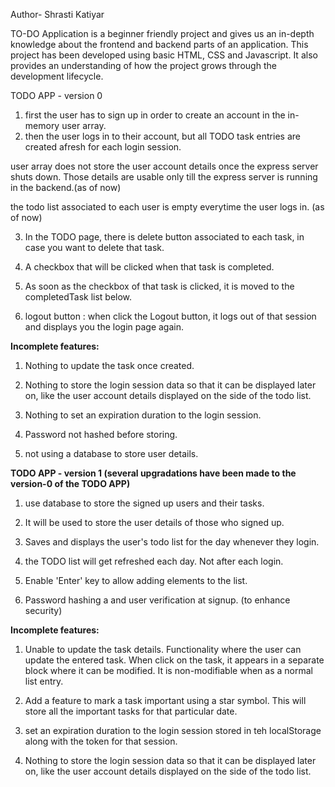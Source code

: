 Author- Shrasti Katiyar

TO-DO Application is a beginner friendly project and gives us an in-depth knowledge about the frontend and backend parts of an application. This project has been developed using basic HTML, CSS and Javascript. It also provides an understanding of how the project grows through the development lifecycle.

TODO APP - version 0

1. first the user has to sign up in order to create an account in the in-memory user array.
2. then the user logs in to their account, but all TODO task entries are created afresh for each login session.

user array does not store the user account details once the express server shuts down. Those details are usable only till the express server is running in  the backend.(as of now)

the todo list associated to each user is empty everytime the user logs in. (as of now)

3. In the TODO page, there is delete button associated to each task, in case you want to delete that task.

4. A checkbox that will be clicked when that task is completed.

5. As soon as the checkbox of that task is clicked, it is moved to the completedTask list below. 

6. logout button : when click the Logout button, it logs out of that session and displays you the login page again.



**Incomplete features:**

1. Nothing to update the task once created.

2. Nothing to store the login session data so that it can be displayed later on, like the user account details displayed on the side of the todo list.

3. Nothing to set an expiration duration to the login session.

4. Password not hashed before storing.

5. not using a database to store user details.






**TODO APP - version 1  (several upgradations have been made to the version-0 of the TODO APP)**

1. use database to store the signed up users and their tasks.

2. It will be used to store the user details of those who signed up.

3. Saves and displays the user's todo list for the day whenever they login.

4. the TODO list will get refreshed each day. Not after each login.

5. Enable 'Enter' key to allow adding elements to the list.

6. Password hashing a and user verification at signup. (to enhance security)




**Incomplete features:**

1. Unable to update the task details. 
Functionality where the user can update the entered task.  When click on the task, it appears in a separate block where it can be modified. It is non-modifiable when as a normal list entry.

2. Add a feature to mark a task important using a star symbol. This will store all the important tasks for that particular date.

3. set an expiration duration to the login session stored in teh localStorage along with the token for that session.

4. Nothing to store the login session data so that it can be displayed later on, like the user account details displayed on the side of the todo list.